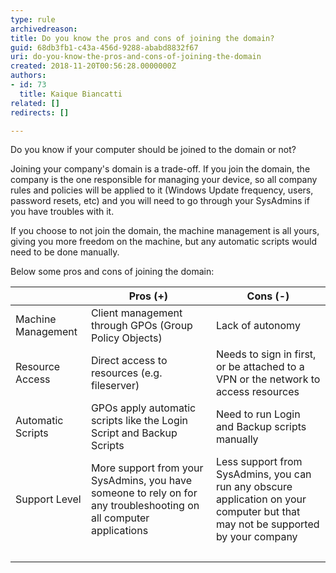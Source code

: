 ```yaml
---
type: rule
archivedreason: 
title: Do you know the pros and cons of joining the domain?
guid: 68db3fb1-c43a-456d-9288-ababd8832f67
uri: do-you-know-the-pros-and-cons-of-joining-the-domain
created: 2018-11-20T00:56:28.0000000Z
authors:
- id: 73
  title: Kaique Biancatti
related: []
redirects: []

---
```


Do you know if your computer should be joined to the domain or not?

<!--endintro-->

Joining your company's domain is a trade-off. If you join the domain, the company is the one responsible for managing your device, so all company rules and policies will be applied to it (Windows Update frequency, users, password resets, etc) and you will need to go through your SysAdmins if you have troubles with it.

If you choose to not join the domain, the machine management is all yours, giving you more freedom on the machine, but any automatic scripts would need to be done manually.

Below some pros and cons of joining the domain:


| |  **Pros (+)** <br> |  **Cons (-)** <br> |
| --- | --- | --- |
| Machine Management<br> | Client management through GPOs (Group Policy Objects)<br> | Lack of autonomy<br> |
| Resource Access<br> | Direct access to resources (e.g. fileserver)<br> | Needs to sign in first, or be attached to a VPN or the network to access resources<br> |
| Automatic Scripts<br> | GPOs apply automatic scripts like the Login Script and Backup Scripts<br> | Need to run Login and Backup scripts manually<br> |
| Support Level <br> | More support from your SysAdmins, you have someone to rely on for any troubleshooting on all computer applications<br> | Less support from SysAdmins, you can run any obscure application on your computer but that may not be supported by your company <br> |
| <br> | <br> | <br> |
